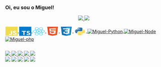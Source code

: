 ### Oi, eu sou o Miguel!


<div align="center">
  <a href="https://github.com/MiguelCoder">
  <img height="180em" src="https://github-readme-stats.vercel.app/api?username=MiguelCoder&show_icons=true&theme=dracula&include_all_commits=true&count_private=true"/>
  <img height="180em" src="https://github-readme-stats.vercel.app/api/top-langs/?username=MiguelCoder&layout=compact&langs_count=7&theme=dracula"/>
</div>
<div style="display: inline_block"><br>
  <img align="center" alt="Miguel-Js" height="30" width="40" src="https://raw.githubusercontent.com/devicons/devicon/master/icons/javascript/javascript-plain.svg">
  <img align="center" alt="Miguel-Ts" height="30" width="40" src="https://raw.githubusercontent.com/devicons/devicon/master/icons/typescript/typescript-plain.svg">
  <img align="center" alt="Miguel-React" height="30" width="40" src="https://raw.githubusercontent.com/devicons/devicon/master/icons/react/react-original.svg">
  <img align="center" alt="Miguel-HTML" height="30" width="40" src="https://raw.githubusercontent.com/devicons/devicon/master/icons/html5/html5-original.svg">
  <img align="center" alt="Miguel-CSS" height="30" width="40" src="https://raw.githubusercontent.com/devicons/devicon/master/icons/css3/css3-original.svg">
  <img align="center" alt="Miguel-Python" height="30" width="40" src="https://raw.githubusercontent.com/devicons/devicon/master/icons/python/python-original.svg">
  <img align="center" alt="Miguel-Python" height="30" width="40" src="https://raw.githubusercontent.com/devicons/devicon/master/icons/python/ruby-original.svg">
 <img align="center" alt="Miguel-Node" height="30" width="40" src="https://cdn.jsdelivr.net/gh/devicons/devicon/icons/nodejs/nodejs-original.svg" />                                                                                                                                  <img align="center" alt="Miguel-php" height="30" width="40" src="https://cdn.jsdelivr.net/gh/devicons/devicon/icons/php/php-plain.svg" /> 
</div>
  
  ##
 <div>
 <img src="https://img.shields.io/badge/Django-092E20?style=for-the-badge&logo=django&logoColor=white">
 <img src="https://img.shields.io/badge/GIT-E44C30?style=for-the-badge&logo=git&logoColor=white">
 <img src="https://img.shields.io/badge/Netlify-00C7B7?style=for-the-badge&logo=netlify&logoColor=white">
 <img src="https://img.shields.io/badge/Express.js-404D59?style=for-the-badge">
 <img src="https://img.shields.io/badge/Bootstrap-563D7C?style=for-the-badge&logo=bootstrap&logoColor=white">
  </div>
<div> 
 <a href="https://bitbucket.org/miguel_coder/"><img src="https://img.shields.io/badge/Bitbucket-0747a6?style=for-the-badge&logo=bitbucket&logoColor=white"></a>
 <a href="https://github.com/MiguelCoder" target="_blank"><img src="https://img.shields.io/badge/GitHub-100000?style=for-the-badge&logo=github&logoColor=white" target="_blank"></a>
  <a href="https://instagram.com/miguel_coder" target="_blank"><img src="https://img.shields.io/badge/-Instagram-%23E4405F?style=for-the-badge&logo=instagram&logoColor=white" target="_blank"></a>
 	<a href = "mailto:miguelalexandredev@gmail.com"><img src="https://img.shields.io/badge/Gmail-D14836?style=for-the-badge&logo=gmail&logoColor=white" target="_blank"></a>
  <a href="https://www.linkedin.com/in/miguel-alexandre-web/" target="_blank"><img src="https://img.shields.io/badge/-LinkedIn-%230077B5?style=for-the-badge&logo=linkedin&logoColor=white" target="_blank"></a> 
   
<!--
  ![Snake animation](https://github.com/rafaballerini/rafaballerini/blob/output/github-contribution-grid-snake.svg)
 -->
</div>
